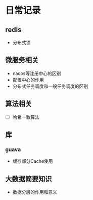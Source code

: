 # 日常记录
## redis
- 分布式锁
## 微服务相关
- nacos等注册中心的区别
- 配置中心的作用
- 分布式任务调度和一般任务调度的区别
## 算法相关
- [ ] 哈希一致算法
## 库
### guava
- 缓存部分Cache使用
## 大数据简要知识
- 数据分层的作用和意义
